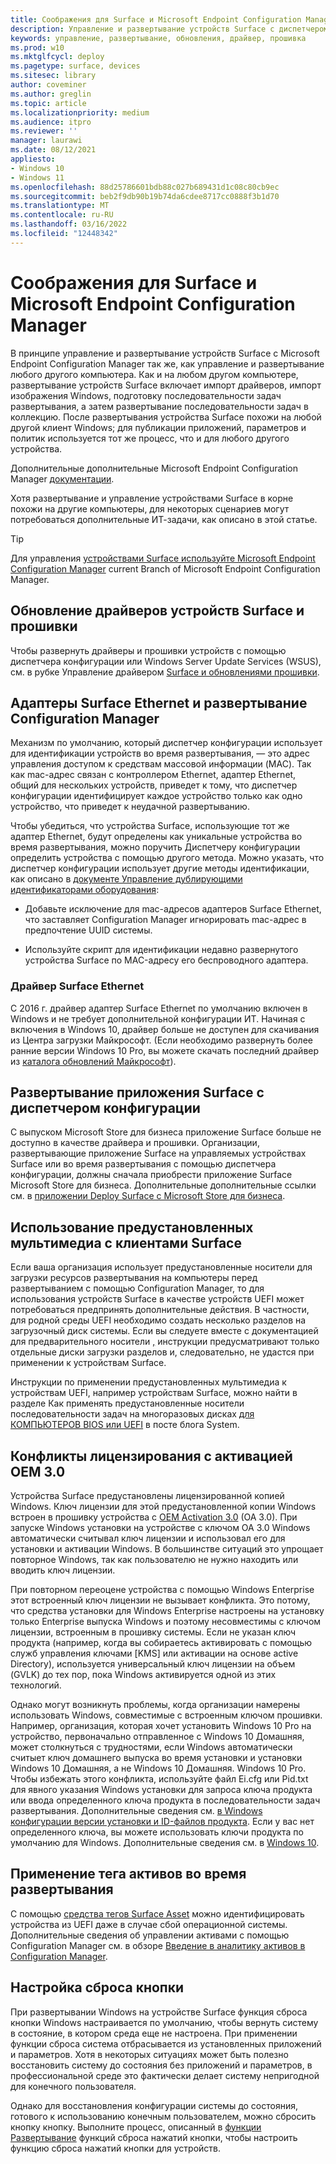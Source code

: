 ```yaml
---
title: Соображения для Surface и Microsoft Endpoint Configuration Manager
description: Управление и развертывание устройств Surface с диспетчером конфигурации принципиально то же самое, что и на любом другом компьютере; В этой статье описываются сценарии, которые могут потребовать дополнительных соображений.
keywords: управление, развертывание, обновления, драйвер, прошивка
ms.prod: w10
ms.mktglfcycl: deploy
ms.pagetype: surface, devices
ms.sitesec: library
author: coveminer
ms.author: greglin
ms.topic: article
ms.localizationpriority: medium
ms.audience: itpro
ms.reviewer: ''
manager: laurawi
ms.date: 08/12/2021
appliesto:
- Windows 10
- Windows 11
ms.openlocfilehash: 88d25786601bdb88c027b689431d1c08c80cb9ec
ms.sourcegitcommit: beb2f9db90b19b74da6cdee8717cc0888f3b1d70
ms.translationtype: MT
ms.contentlocale: ru-RU
ms.lasthandoff: 03/16/2022
ms.locfileid: "12448342"
---
```

# <a name="considerations-for-surface-and-microsoft-endpoint-configuration-manager"></a>Соображения для Surface и Microsoft Endpoint Configuration Manager

В принципе управление и развертывание устройств Surface с Microsoft Endpoint Configuration Manager так же, как управление и развертывание любого другого компьютера. Как и на любом другом компьютере, развертывание устройств Surface включает импорт драйверов, импорт изображения Windows, подготовку последовательности задач развертывания, а затем развертывание последовательности задач в коллекцию. После развертывания устройства Surface похожи на любой другой клиент Windows; для публикации приложений, параметров и политик используется тот же процесс, что и для любого другого устройства.

Дополнительные дополнительные Microsoft Endpoint Configuration Manager [документации](/mem/configmgr/).

Хотя развертывание и управление устройствами Surface в корне похожи на другие компьютеры, для некоторых сценариев могут потребоваться дополнительные ИТ-задачи, как описано в этой статье. 

> [!TIP]
> Для управления [устройствами Surface используйте Microsoft Endpoint Configuration Manager](/mem/configmgr/core/servers/manage/updates) current Branch of Microsoft Endpoint Configuration Manager.

## <a name="update-surface-device-drivers-and-firmware"></a>Обновление драйверов устройств Surface и прошивки

Чтобы развернуть драйверы и прошивки устройств с помощью диспетчера конфигурации или Windows Server Update Services (WSUS), см. в рубке Управление драйвером [Surface и обновлениями прошивки](manage-surface-driver-and-firmware-updates.md).

## <a name="surface-ethernet-adapters-and-configuration-manager-deployment"></a>Адаптеры Surface Ethernet и развертывание Configuration Manager

Механизм по умолчанию, который диспетчер конфигурации использует для идентификации устройств во время развертывания, — это адрес управления доступом к средствам массовой информации (MAC). Так как mac-адрес связан с контроллером Ethernet, адаптер Ethernet, общий для нескольких устройств, приведет к тому, что диспетчер конфигурации идентифицирует каждое устройство только как одно устройство, что приведет к неудачной развертыванию. 

Чтобы убедиться, что устройства Surface, использующие тот же адаптер Ethernet, будут определены как уникальные устройства во время развертывания, можно поручить Диспетчеру конфигурации определить устройства с помощью другого метода. Можно указать, что диспетчер конфигурации использует другие методы идентификации, как описано в [документе Управление дублирующими идентификаторами оборудования](/mem/configmgr/core/clients/manage/manage-clients#manage-duplicate-hardware-identifiers):

- Добавьте исключение для mac-адресов адаптеров Surface Ethernet, что заставляет Configuration Manager игнорировать mac-адрес в предпочтение UUID системы.

- Используйте скрипт для идентификации недавно развернутого устройства Surface по MAC-адресу его беспроводного адаптера.

### <a name="surface-ethernet-driver"></a>Драйвер Surface Ethernet

С 2016 г. драйвер адаптер Surface Ethernet по умолчанию включен в Windows и не требует дополнительной конфигурации ИТ. Начиная с включения в Windows 10, драйвер больше не доступен для скачивания из Центра загрузки Майкрософт. (Если необходимо развернуть более ранние версии Windows 10 Pro, вы можете скачать последний драйвер из [каталога обновлений Майкрософт](https://www.catalog.update.microsoft.com/Search.aspx?q=surface%20ethernet%20drivers)).

## <a name="deploy-surface-app-with-configuration-manager"></a>Развертывание приложения Surface с диспетчером конфигурации

С выпуском Microsoft Store для бизнеса приложение Surface больше не доступно в качестве драйвера и прошивки. Организации, развертывающие приложение Surface на управляемых устройствах Surface или во время развертывания с помощью диспетчера конфигурации, должны сначала приобрести приложение Surface Microsoft Store для бизнеса. Дополнительные дополнительные ссылки см. в [приложении Deploy Surface с Microsoft Store для бизнеса](deploy-surface-app-with-windows-store-for-business.md).

## <a name="use-prestaged-media-with-surface-clients"></a>Использование предустановленных мультимедиа с клиентами Surface

Если ваша организация использует предустановленные носители для загрузки ресурсов развертывания на компьютеры перед развертыванием с помощью Configuration Manager, то для использования устройств Surface в качестве устройств UEFI может потребоваться предпринять дополнительные действия. В частности, для родной среды UEFI необходимо создать несколько разделов на загрузочный диск системы. Если вы следуете вместе с документацией для предварительного носители [,](/mem/configmgr/osd/deploy-use/create-prestaged-media) инструкции предусматривают только отдельные диски загрузки разделов и, следовательно, не удастся при применении к устройствам Surface.

Инструкции по применении предустановленных мультимедиа к устройствам UEFI, например устройствам Surface, можно найти в разделе Как применять предустановленные носители последовательности задач на многоразовых дисках [для КОМПЬЮТЕРОВ BIOS или UEFI](https://techcommunity.microsoft.com/t5/configuration-manager-archive/how-to-apply-task-sequence-prestaged-media-on-multi-partitioned/ba-p/392239) в посте блога System.

## <a name="licensing-conflicts-with-oem-activation-30"></a>Конфликты лицензирования с активацией OEM 3.0

Устройства Surface предустановлены лицензированной копией Windows. Ключ лицензии для этой предустановленной копии Windows встроен в прошивку устройства с [OEM Activation 3.0](/windows-hardware/manufacture/desktop/oem-activation-3) (OA 3.0). При запуске Windows установки на устройстве с ключом OA 3.0 Windows автоматически считывал ключ лицензии и использовал его для установки и активации Windows. В большинстве ситуаций это упрощает повторное Windows, так как пользователю не нужно находить или вводить ключ лицензии.

При повторном переоцене устройства с помощью Windows Enterprise этот встроенный ключ лицензии не вызывает конфликта. Это потому, что средства установки для Windows Enterprise настроены на установку только Enterprise выпуска Windows и поэтому несовместимы с ключом лицензии, встроенным в прошивку системы. Если не указан ключ продукта (например, когда вы собираетесь активировать с помощью служб управления ключами [KMS] или активации на основе active Directory), используется универсальный ключ лицензии на объем (GVLK) до тех пор, пока Windows активируется одной из этих технологий.

Однако могут возникнуть проблемы, когда организации намерены использовать Windows, совместимые с встроенным ключом прошивки. Например, организация, которая хочет установить Windows 10 Pro на устройство, первоначально отправленное с Windows 10 Домашняя, может столкнуться с трудностями, если Windows автоматически считыет ключ домашнего выпуска во время установки и установки Windows 10 Домашняя, а не Windows 10 Домашняя. Windows 10 Pro. Чтобы избежать этого конфликта, используйте файл Ei.cfg или Pid.txt для явного указания Windows установки для запроса ключа продукта или ввода определенного ключа продукта в последовательности задач развертывания. Дополнительные сведения см. [в Windows конфигурации версии установки и ID-файлов продукта](/windows-hardware/manufacture/desktop/windows-setup-edition-configuration-and-product-id-files--eicfg-and-pidtxt). Если у вас нет определенного ключа, вы можете использовать ключи продукта по умолчанию для Windows. Дополнительные сведения см. в [Windows 10](/windows/deployment/deploy).

## <a name="apply-an-asset-tag-during-deployment"></a>Применение тега активов во время развертывания

С помощью [средства тегов Surface Asset](assettag.md) можно идентифицировать устройства из UEFI даже в случае сбой операционной системы. Дополнительные сведения об управлении активами с помощью Configuration Manager см. в обзоре [Введение в аналитику активов в Configuration Manager](/mem/configmgr/core/clients/manage/asset-intelligence/introduction-to-asset-intelligence).

## <a name="configure-push-button-reset"></a>Настройка сброса кнопки

При развертывании Windows на устройстве Surface функция сброса кнопки Windows настраивается по умолчанию, чтобы вернуть систему в состояние, в котором среда еще не настроена. При применении функции сброса система отбрасывается из установленных приложений и параметров. Хотя в некоторых ситуациях может быть полезно восстановить систему до состояния без приложений и параметров, в профессиональной среде это фактически делает систему непригодной для конечного пользователя.

Однако для восстановления конфигурации системы до состояния, готового к использованию конечным пользователем, можно сбросить кнопку кнопку. Выполните процесс, описанный в [функции Развертывание](/windows-hardware/manufacture/desktop/deploy-push-button-reset-features) функций сброса нажатий кнопки, чтобы настроить функцию сброса нажатий кнопки для устройств.
